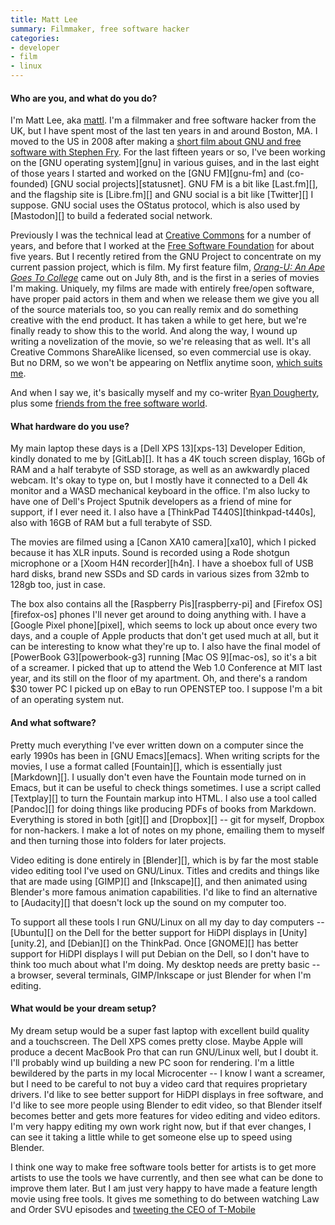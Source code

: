 ```yaml
---
title: Matt Lee
summary: Filmmaker, free software hacker
categories:
- developer
- film
- linux
---
```


#### Who are you, and what do you do?

I'm Matt Lee, aka [mattl](https://mat.tl/ "Matt's website."). I'm a filmmaker and free software hacker from the UK, but I have spent most of the last ten years in and around Boston, MA. I moved to the US in 2008 after making a [short film about GNU and free software with Stephen Fry](https://www.youtube.com/watch?v=NM8VGiOv_I8 "Matt's GNU birthday video on YouTube."). For the last fifteen years or so, I've been working on the [GNU operating system][gnu] in various guises, and in the last eight of those years I started and worked on the [GNU FM][gnu-fm] and (co-founded) [GNU social projects][statusnet]. GNU FM is a bit like [Last.fm][], and the flagship site is [Libre.fm][] and GNU social is a bit like [Twitter][] I suppose. GNU social uses the OStatus protocol, which is also used by [Mastodon][] to build a federated social network.

Previously I was the technical lead at [Creative Commons](https://creativecommons.org/ "An organisation that helps people better share their content online.") for a number of years, and before that I worked at the [Free Software Foundation](https://www.fsf.org/ "A nonprofit that promotes computer freedoms.") for about five years. But I recently retired from the GNU Project to concentrate on my current passion project, which is film. My first feature film, [*Orang-U: An Ape Goes To College*](https://orangumovie.com/ "Matt's movie.") came out on July 8th, and is the first in a series of movies I'm making. Uniquely, my films are made with entirely free/open software, have proper paid actors in them and when we release them we give you all of the source materials too, so you can really remix and do something creative with the end product. It has taken a while to get here, but we're finally ready to show this to the world. And along the way, I wound up writing a novelization of the movie, so we're releasing that as well. It's all Creative Commons ShareAlike licensed, so even commercial use is okay. But no DRM, so we won't be appearing on Netflix anytime soon, [which suits me](https://defectivebydesign.org/ "A site that rejects DRM in web standards.").

And when I say we, it's basically myself and my co-writer [Ryan Dougherty](http://www.governorband.com/ "Ryan's band's website."), plus some [friends from the free software world](http://roguetrader.us/ "The Rogue Trader website.").

#### What hardware do you use?

My main laptop these days is a [Dell XPS 13][xps-13] Developer Edition, kindly donated to me by [GitLab][]. It has a 4K touch screen display, 16Gb of RAM and a half terabyte of SSD storage, as well as an awkwardly placed webcam. It's okay to type on, but I mostly have it connected to a Dell 4k monitor and a WASD mechanical keyboard in the office. I'm also lucky to have one of Dell's Project Sputnik developers as a friend of mine for support, if I ever need it. I also have a [ThinkPad T440S][thinkpad-t440s], also with 16GB of RAM but a full terabyte of SSD.

The movies are filmed using a [Canon XA10 camera][xa10], which I picked because it has XLR inputs. Sound is recorded using a Rode shotgun microphone or a [Xoom H4N recorder][h4n]. I have a shoebox full of USB hard disks, brand new SSDs and SD cards in various sizes from 32mb to 128gb too, just in case.

The box also contains all the [Raspberry Pis][raspberry-pi] and [Firefox OS][firefox-os] phones I'll never get around to doing anything with. I have a [Google Pixel phone][pixel], which seems to lock up about once every two days, and a couple of Apple products that don't get used much at all, but it can be interesting to know what they're up to. I also have the final model of [PowerBook G3][powerbook-g3] running [Mac OS 9][mac-os], so it's a bit of a screamer. I picked that up to attend the Web 1.0 Conference at MIT last year, and its still on the floor of my apartment. Oh, and there's a random $30 tower PC I picked up on eBay to run OPENSTEP too. I suppose I'm a bit of an operating system nut.

#### And what software?

Pretty much everything I've ever written down on a computer since the early 1990s has been in [GNU Emacs][emacs]. When writing scripts for the movies, I use a format called [Fountain][], which is essentially just [Markdown][]. I usually don't even have the Fountain mode turned on in Emacs, but it can be useful to check things sometimes. I use a script called [Textplay][] to turn the Fountain markup into HTML. I also use a tool called [Pandoc][] for doing things like producing PDFs of books from Markdown. Everything is stored in both [git][] and [Dropbox][] -- git for myself, Dropbox for non-hackers. I make a lot of notes on my phone, emailing them to myself and then turning those into folders for later projects.

Video editing is done entirely in [Blender][], which is by far the most stable video editing tool I've used on GNU/Linux. Titles and credits and things like that are made using [GIMP][] and [Inkscape][], and then animated using Blender's more famous animation capabilities. I'd like to find an alternative to [Audacity][] that doesn't lock up the sound on my computer too.

To support all these tools I run GNU/Linux on all my day to day computers -- [Ubuntu][] on the Dell for the better support for HiDPI displays in [Unity][unity.2], and [Debian][] on the ThinkPad. Once [GNOME][] has better support for HiDPI displays I will put Debian on the Dell, so I don't have to think too much about what I'm doing. My desktop needs are pretty basic -- a browser, several terminals, GIMP/Inkscape or just Blender for when I'm editing.

#### What would be your dream setup?

My dream setup would be a super fast laptop with excellent build quality and a touchscreen. The Dell XPS comes pretty close. Maybe Apple will produce a decent MacBook Pro that can run GNU/Linux well, but I doubt it. I'll probably wind up building a new PC soon for rendering. I'm a little bewildered by the parts in my local Microcenter -- I know I want a screamer, but I need to be careful to not buy a video card that requires proprietary drivers. I'd like to see better support for HiDPI displays in free software, and I'd like to see more people using Blender to edit video, so that Blender itself becomes better and gets more features for video editing and video editors. I'm very happy editing my own work right now, but if that ever changes, I can see it taking a little while to get someone else up to speed using Blender.

I think one way to make free software tools better for artists is to get more artists to use the tools we have currently, and then see what can be done to improve them later. But I am just very happy to have made a feature length movie using free tools. It gives me something to do between watching Law and Order SVU episodes and [tweeting the CEO of T-Mobile](https://twitter.com/mattl/status/685224731667087360 "Matt's tweet about his conversation with T-Mobile on Twitter.")